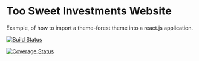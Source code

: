 # Too Sweet Investments Website

Example, of how to import a theme-forest theme into a react.js application.

[![Build Status](https://travis-ci.org/jondjones/TooSweetInvestments.com.svg?branch=master)](https://travis-ci.org/jondjones/TooSweetInvestments.com)

[![Coverage Status](https://coveralls.io/repos/github/jondjones/TooSweetInvestments.com/badge.svg?branch=master)](https://coveralls.io/github/jondjones/TooSweetInvestments.com?branch=master)